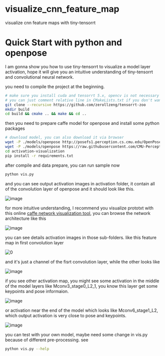 <!--
 * @Author: zerollzeng
 * @Date: 2019-09-06 20:10:21
 * @LastEditors: zerollzeng
 * @LastEditTime: 2019-09-06 20:10:21
 -->
# visualize_cnn_feature_map
visualize cnn feature maps with tiny-tensorrt

# Quick Start with python and openpose
I am gonna show you how to use tiny-tensorrt to visualize a model layer activation, hope it will give you an intuitive understanding of tiny-tensorrt and convolutional neural network.

you need to compile the project at the beginning.
```bash
# make sure you install cuda and tensorrt 5.x, opencv is not necessary for this sample.
# you can just comment relative line in CMakeLists.txt if you don't want to run yolov3
git clone --recursive https://github.com/zerollzeng/tensorrt-zoo
mkdir build
cd build && cmake .. && make && cd ..
```

then you need to prepare caffe model for openpose and install some python packages
```bash
# download model, you can also download it via browser
wget -P ./models/openpose http://posefs1.perception.cs.cmu.edu/OpenPose/models/pose/body_25/pose_iter_584000.caffemodel
wget -P ./models/openpose https://raw.githubusercontent.com/CMU-Perceptual-Computing-Lab/openpose/master/models/pose/body_25/pose_deploy.prototxt
cd activation-visualization
pip install -r requirements.txt
```

after compile and data prepare, you can run sample now
```bash
python vis.py
```

and you can see output activation images in activation folder, it contain all of the convolution layer of openpose and it should look like this.

![image](https://user-images.githubusercontent.com/38289304/64239641-299dcd00-cf33-11e9-9c75-051fa0c5c13f.png)

 for more intuitive understanding, I recommend you visualize prototxt with this online [caffe network visualization tool](https://ethereon.github.io/netscope/#/editor), you can browse the network architecture like this

 ![image](https://user-images.githubusercontent.com/38289304/64245002-a84b3800-cf3c-11e9-8fcd-cf6915e84232.png)

you can see details activation images in those sub-folders. like this feature map in first convolution layer

![0](https://user-images.githubusercontent.com/38289304/64239906-a761d880-cf33-11e9-8005-542dee105dbc.jpg)

and it's just a channel of the fisrt convolution layer, while the other looks like

![image](https://user-images.githubusercontent.com/38289304/64240061-dd06c180-cf33-11e9-9e27-49a369ad62cd.png)

if you see other activation map, you might see some activation in the middle of the model layers like Mconv3_stage0_L2_1, you know this layer get some keypoints and pose informaion.

![image](https://user-images.githubusercontent.com/38289304/64241470-64553480-cf36-11e9-9142-b3199fa8e7d9.png)

or activation near the end of the model which looks like Mconv6_stage1_L2, which output activation is very close to pose and keypoints.

![image](https://user-images.githubusercontent.com/38289304/64241656-bac27300-cf36-11e9-886e-5687136e1e73.png)

you can test with your own model, maybe need some change in vis.py because of different pre-processing. see
```bash
python vis.py --help
```